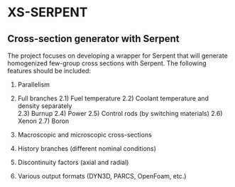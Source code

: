 # XS-SERPENT
Cross-section generator with Serpent
-------------------------------------

The project focuses on developing a wrapper for Serpent that will generate homogenized few-group cross sections with Serpent. 
The following features should be included:
1) Parallelism 
2) Full branches
2.1) Fuel temperature
2.2) Coolant temperature and density separately  
2.3) Burnup
2.4) Power
2.5) Control rods (by switching materials)
2.6) Xenon
2.7) Boron 
3) Macroscopic and microscopic cross-sections
4) History branches (different nominal conditions)
5) Discontinuity factors (axial and radial)

6) Various output formats (DYN3D, PARCS, OpenFoam, etc.)
